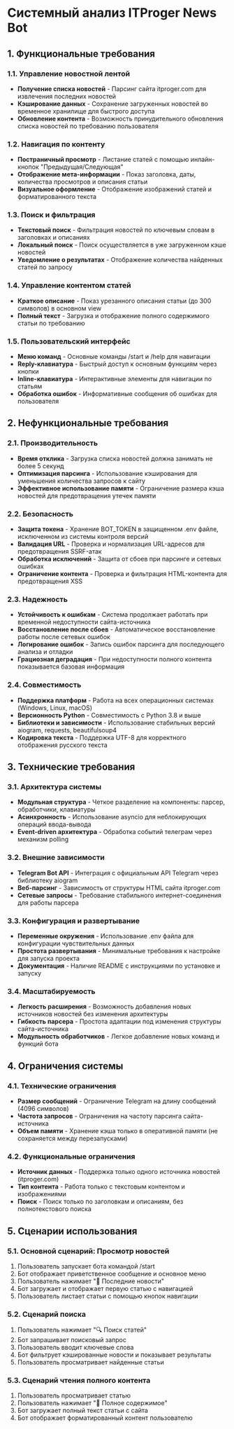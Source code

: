 # Системный анализ ITProger News Bot

## 1. Функциональные требования

### 1.1. Управление новостной лентой
- **Получение списка новостей** - Парсинг сайта itproger.com для извлечения последних новостей
- **Кэширование данных** - Сохранение загруженных новостей во временное хранилище для быстрого доступа  
- **Обновление контента** - Возможность принудительного обновления списка новостей по требованию пользователя

### 1.2. Навигация по контенту
- **Постраничный просмотр** - Листание статей с помощью инлайн-кнопок "Предыдущая/Следующая"
- **Отображение мета-информации** - Показ заголовка, даты, количества просмотров и описания статьи
- **Визуальное оформление** - Отображение изображений статей и форматированного текста

### 1.3. Поиск и фильтрация
- **Текстовый поиск** - Фильтрация новостей по ключевым словам в заголовках и описаниях
- **Локальный поиск** - Поиск осуществляется в уже загруженном кэше новостей
- **Уведомление о результатах** - Отображение количества найденных статей по запросу

### 1.4. Управление контентом статей
- **Краткое описание** - Показ урезанного описания статьи (до 300 символов) в основном view
- **Полный текст** - Загрузка и отображение полного содержимого статьи по требованию

### 1.5. Пользовательский интерфейс
- **Меню команд** - Основные команды /start и /help для навигации
- **Reply-клавиатура** - Быстрый доступ к основным функциям через кнопки
- **Inline-клавиатура** - Интерактивные элементы для навигации по статьям
- **Обработка ошибок** - Информативные сообщения об ошибках для пользователя

## 2. Нефункциональные требования

### 2.1. Производительность
- **Время отклика** - Загрузка списка новостей должна занимать не более 5 секунд
- **Оптимизация парсинга** - Использование кэширования для уменьшения количества запросов к сайту
- **Эффективное использование памяти** - Ограничение размера кэша новостей для предотвращения утечек памяти

### 2.2. Безопасность
- **Защита токена** - Хранение BOT_TOKEN в защищенном .env файле, исключенном из системы контроля версий
- **Валидация URL** - Проверка и нормализация URL-адресов для предотвращения SSRF-атак
- **Обработка исключений** - Защита от сбоев при парсинге и сетевых ошибках
- **Ограничение контента** - Проверка и фильтрация HTML-контента для предотвращения XSS

### 2.3. Надежность
- **Устойчивость к ошибкам** - Система продолжает работать при временной недоступности сайта-источника
- **Восстановление после сбоев** - Автоматическое восстановление работы после сетевых ошибок
- **Логирование ошибок** - Запись ошибок парсинга для последующего анализа и отладки
- **Грациозная деградация** - При недоступности полного контента показывается базовая информация

### 2.4. Совместимость
- **Поддержка платформ** - Работа на всех операционных системах (Windows, Linux, macOS)
- **Версионность Python** - Совместимость с Python 3.8 и выше
- **Библиотеки и зависимости** - Использование стабильных версий aiogram, requests, beautifulsoup4
- **Кодировка текста** - Поддержка UTF-8 для корректного отображения русского текста

## 3. Технические требования

### 3.1. Архитектура системы
- **Модульная структура** - Четкое разделение на компоненты: парсер, обработчики, клавиатуры
- **Асинхронность** - Использование asyncio для неблокирующих операций ввода-вывода
- **Event-driven архитектура** - Обработка событий телеграм через механизм polling

### 3.2. Внешние зависимости
- **Telegram Bot API** - Интеграция с официальным API Telegram через библиотеку aiogram
- **Веб-парсинг** - Зависимость от структуры HTML сайта itproger.com
- **Сетевые запросы** - Требование стабильного интернет-соединения для работы парсера

### 3.3. Конфигурация и развертывание
- **Переменные окружения** - Использование .env файла для конфигурации чувствительных данных
- **Простота развертывания** - Минимальные требования к настройке для запуска проекта
- **Документация** - Наличие README с инструкциями по установке и запуску

### 3.4. Масштабируемость
- **Легкость расширения** - Возможность добавления новых источников новостей без изменения архитектуры
- **Гибкость парсера** - Простота адаптации под изменения структуры сайта-источника
- **Модульность обработчиков** - Легкое добавление новых команд и функций бота

## 4. Ограничения системы

### 4.1. Технические ограничения
- **Размер сообщений** - Ограничение Telegram на длину сообщений (4096 символов)
- **Частота запросов** - Ограничения на частоту парсинга сайта-источника
- **Объем памяти** - Хранение кэша только в оперативной памяти (не сохраняется между перезапусками)

### 4.2. Функциональные ограничения
- **Источник данных** - Поддержка только одного источника новостей (itproger.com)
- **Тип контента** - Работа только с текстовым контентом и изображениями
- **Поиск** - Поиск только по заголовкам и описаниям, без полнотекстового поиска

## 5. Сценарии использования

### 5.1. Основной сценарий: Просмотр новостей
1. Пользователь запускает бота командой /start
2. Бот отображает приветственное сообщение и основное меню
3. Пользователь нажимает "📰 Последние новости"
4. Бот загружает и отображает первую статью с навигацией
5. Пользователь листает статьи с помощью кнопок навигации

### 5.2. Сценарий поиска
1. Пользователь нажимает "🔍 Поиск статей"
2. Бот запрашивает поисковый запрос
3. Пользователь вводит ключевые слова
4. Бот фильтрует кэшированные новости и показывает результаты
5. Пользователь просматривает найденные статьи

### 5.3. Сценарий чтения полного контента
1. Пользователь просматривает статью
2. Пользователь нажимает "📖 Полное содержимое"
3. Бот загружает полный текст статьи с сайта
4. Бот отображает форматированный контент пользователю
